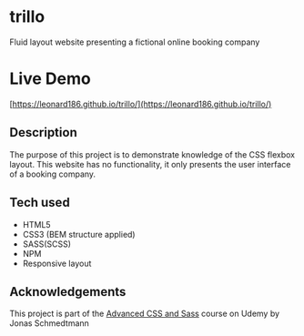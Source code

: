 # trillo

Fluid layout website presenting a fictional online booking company

# Live Demo

[https://leonard186.github.io/trillo/](https://leonard186.github.io/trillo/)


## Description

The purpose of this project is to demonstrate knowledge of the CSS flexbox layout.
This website has no functionality, it only presents the user interface of a booking company.

## Tech used

* HTML5
* CSS3 (BEM structure applied)
* SASS(SCSS)
* NPM
* Responsive layout

## Acknowledgements

This project is part of the [Advanced CSS and Sass](https://www.udemy.com/advanced-css-and-sass/) course on Udemy by Jonas Schmedtmann
